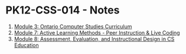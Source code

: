 # PK12-CSS-014 - Notes

1. [Module 3: Ontario Computer Studies Curriculum](./Module_3.md)
2. [Module 7: Active Learning Methods - Peer Instruction & Live Coding](./Module_7.md)
3. [Module 8: Assessment, Evaluation, and Instructional Design in CS Education](./Module_8.md)